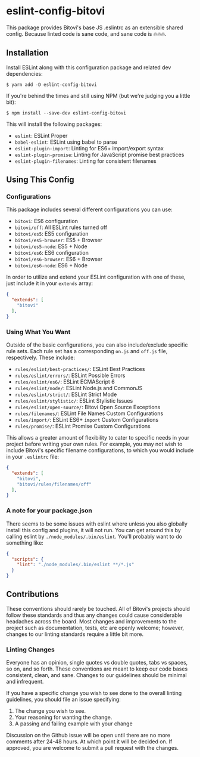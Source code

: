 # eslint-config-bitovi
This package provides Bitovi's base JS .eslintrc as an extensible shared config. Because linted code is sane code, and sane code is 🔥🔥🔥.

## Installation

Install ESLint along with this configuration package and related dev dependencies:

```console
$ yarn add -D eslint-config-bitovi
```

If you're behind the times and still using NPM (but we're judging you a little bit):

```console
$ npm install --save-dev eslint-config-bitovi
```

This will install the following packages:

- `eslint`: ESLint Proper
- `babel-eslint`: ESLint using babel to parse
- `eslint-plugin-import`: Linting for ES6+ import/export syntax
- `eslint-plugin-promise`: Linting for JavaScript promise best practices
- `eslint-plugin-filenames`: Linting for consistent filenames

## Using This Config

### Configurations

This package includes several different configurations you can use:

- `bitovi`: ES6 configuration
- `bitovi/off`: All ESLint rules turned off
- `bitovi/es5`: ES5 configuration
- `bitovi/es5-browser`: ES5 + Browser
- `bitovi/es5-node`: ES5 + Node
- `bitovi/es6`: ES6 configuration
- `bitovi/es6-browser`: ES6 + Browser
- `bitovi/es6-node`: ES6 + Node

In order to utilize and extend your ESLint configuration with one of these, just include it in your `extends` array:

```json
{
  "extends": [
    "bitovi"
  ],
}
```

### Using What You Want

Outside of the basic configurations, you can also include/exclude specific rule sets. Each rule set has a corresponding `on.js` and `off.js` file, respectively. These include:

- `rules/eslint/best-practices/`: ESLint Best Practices
- `rules/eslint/errors/`: ESLint Possible Errors
- `rules/eslint/es6/`: ESLint ECMAScript 6
- `rules/eslint/node/`: ESLint Node.js and CommonJS
- `rules/eslint/strict/`: ESLint Strict Mode
- `rules/eslint/stylistic/`: ESLint Stylistic Issues
- `rules/eslint/open-source/`: Bitovi Open Source Exceptions
- `rules/filenames/`: ESLint File Names Custom Configurations
- `rules/import/`: ESLint ES6+ `import` Custom Configurations
- `rules/promise/`: ESLint Promise Custom Configurations

This allows a greater amount of flexibility to cater to specific needs in your project before writing your own rules. For example, you may not wish to include Bitovi's specific filename configurations, to which you would include in your `.eslintrc` file:

```json
{
  "extends": [
    "bitovi",
    "bitovi/rules/filenames/off"
  ],
}
```

### A note for your package.json

There seems to be some issues with eslint where unless you also globally install this config and plugins, it will not run. You can get around this by calling eslint by `./node_modules/.bin/eslint`. You'll probably want to do something like:

```json
{
  "scripts": {
    "lint": "./node_modules/.bin/eslint **/*.js"
  }
}
```

## Contributions

These conventions should rarely be touched. All of Bitovi's projects should follow these standards and thus any changes could cause considerable headaches across the board. Most changes and improvements to the project such as documentation, tests, etc are openly welcome; however, changes to our linting standards require a little bit more.

### Linting Changes

Everyone has an opinion, single quotes vs double quotes, tabs vs spaces, so on, and so forth. These conventions are meant to keep our code bases consistent, clean, and sane. Changes to our guidelines should be minimal and infrequent.

If you have a specific change you wish to see done to the overall linting guidelines, you should file an issue specifying:

1. The change you wish to see.
2. Your reasoning for wanting the change.
3. A passing and failing example with your change

Discussion on the Github issue will be open until there are no more comments after 24-48 hours. At which point it will be decided on. If approved, you are welcome to submit a pull request with the changes.
